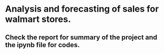 # Analysis and forecasting of sales for walmart stores.<br>
## Check the report for summary of the project and the ipynb file for codes.

